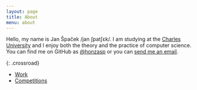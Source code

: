 ```yaml
---
layout: page
title: About
menu: about
---
```


Hello, my name is Jan Špaček /jan ʃpatʃɛk/. I am studying at the [Charles
University](http://www.mff.cuni.cz) and I enjoy both the theory and the practice
of computer science. You can find me on GitHub as
[@honzasp](https://github.com/honzasp) or you can [send me an
email](mailto:patek.mail@gmail.com).

{: .crossroad}
- [Work](/about/work.html)
- [Competitions](/about/competitions.html)
